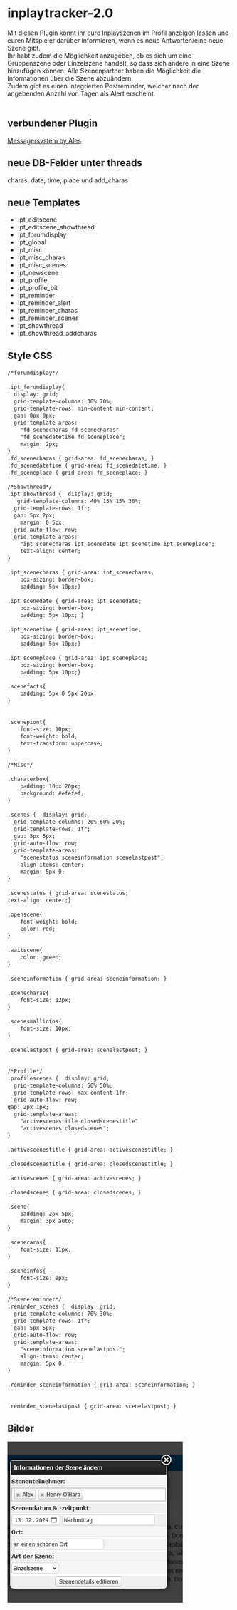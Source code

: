 # inplaytracker-2.0
Mit diesen Plugin könnt ihr eure Inplayszenen im Profil anzeigen lassen und euren Mitspieler darüber informieren, wenn es neue Antworten/eine neue Szene gibt. <br />
Ihr habt zudem die Möglichkeit anzugeben, ob es sich um eine Gruppenszene oder Einzelszene handelt, so dass sich andere in eine Szene hinzufügen können. Alle Szenenpartner haben die Möglichkeit die Informationen über die Szene abzuändern. 
<br />Zudem gibt es einen Integrierten Postreminder, welcher nach der angebenden Anzahl von Tagen als Alert erscheint.<br />
<br />
## verbundener Plugin
[Messagersystem by Ales](https://github.com/Ales12/messagersystem)

## neue DB-Felder unter threads
charas, date, time, place und add_charas

## neue Templates
- ipt_editscene 	
- ipt_editscene_showthread 	
- ipt_forumdisplay 	
- ipt_global 	
- ipt_misc 	
- ipt_misc_charas 	
- ipt_misc_scenes 	
- ipt_newscene 	
- ipt_profile 	
- ipt_profile_bit 	
- ipt_reminder 	
- ipt_reminder_alert 	
- ipt_reminder_charas 	
- ipt_reminder_scenes 	
- ipt_showthread 	
- ipt_showthread_addcharas

## Style CSS 
```
/*forumdisplay*/

.ipt_forumdisplay{
  display: grid; 
  grid-template-columns: 30% 70%; 
  grid-template-rows: min-content min-content; 
  gap: 0px 0px; 
  grid-template-areas: 
    "fd_scenecharas fd_scenecharas"
    "fd_scenedatetime fd_sceneplace"; 
	margin: 2px;
}
.fd_scenecharas { grid-area: fd_scenecharas; }
.fd_scenedatetime { grid-area: fd_scenedatetime; }
.fd_sceneplace { grid-area: fd_sceneplace; }

/*Showthread*/
.ipt_showthread {  display: grid;
   grid-template-columns: 40% 15% 15% 30%; 
  grid-template-rows: 1fr;
  gap: 5px 2px;
	margin: 0 5px;
  grid-auto-flow: row;
  grid-template-areas:
    "ipt_scenecharas ipt_scenedate ipt_scenetime ipt_sceneplace";
	text-align: center;
}

.ipt_scenecharas { grid-area: ipt_scenecharas; 
	box-sizing: border-box;
	padding: 5px 10px;}

.ipt_scenedate { grid-area: ipt_scenedate;
	box-sizing: border-box;
	padding: 5px 10px; }

.ipt_scenetime { grid-area: ipt_scenetime; 
	box-sizing: border-box;
	padding: 5px 10px;}

.ipt_sceneplace { grid-area: ipt_sceneplace; 
	box-sizing: border-box;
	padding: 5px 10px;}

.scenefacts{
	padding: 5px 0 5px 20px;
}


.scenepiont{
	font-size: 10px;
	font-weight: bold;
	text-transform: uppercase;
}

/*Misc*/

.charaterbox{
	padding: 10px 20px;
	background: #efefef;
}

.scenes {  display: grid;
  grid-template-columns: 20% 60% 20%;
  grid-template-rows: 1fr;
  gap: 5px 5px;
  grid-auto-flow: row;
  grid-template-areas:
    "scenestatus sceneinformation scenelastpost";
	align-items: center;
	margin: 5px 0;
}

.scenestatus { grid-area: scenestatus;
text-align: center;}

.openscene{
	font-weight: bold;
	color: red;
}

.waitscene{
	color: green;	
}

.sceneinformation { grid-area: sceneinformation; }

.scenecharas{
	font-size: 12px;	
}

.scenesmallinfos{
	font-size: 10px;	
}

.scenelastpost { grid-area: scenelastpost; }


/*Profile*/
.profilescenes {  display: grid;
  grid-template-columns: 50% 50%;
  grid-template-rows: max-content 1fr;
  grid-auto-flow: row;
gap: 2px 1px;
  grid-template-areas:
    "activescenestitle closedscenestitle"
    "activescenes closedscenes";
}

.activescenestitle { grid-area: activescenestitle; }

.closedscenestitle { grid-area: closedscenestitle; }

.activescenes { grid-area: activescenes; }

.closedscenes { grid-area: closedscenes; }

.scene{
	padding: 2px 5px;
	margin: 3px auto;
}

.scenecaras{
	font-size: 11px;	
}

.sceneinfos{
	font-size: 9px;	
}

/*Scenereminder*/
.reminder_scenes {  display: grid;
  grid-template-columns: 70% 30%;
  grid-template-rows: 1fr;
  gap: 5px 5px;
  grid-auto-flow: row;
  grid-template-areas:
    "sceneinformation scenelastpost";
	align-items: center;
	margin: 5px 0;
}

.reminder_sceneinformation { grid-area: sceneinformation; }


.reminder_scenelastpost { grid-area: scenelastpost; }
```

## Bilder
![/assets/images/editscene_showthread.png](https://github.com/Ales12/inplaytracker-2.0/blob/main/editscene_showthread.png)
